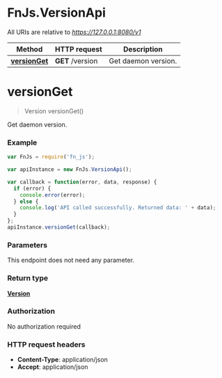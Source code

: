 # FnJs.VersionApi

All URIs are relative to *https://127.0.0.1:8080/v1*

Method | HTTP request | Description
------------- | ------------- | -------------
[**versionGet**](VersionApi.md#versionGet) | **GET** /version | Get daemon version.


<a name="versionGet"></a>
# **versionGet**
> Version versionGet()

Get daemon version.

### Example
```javascript
var FnJs = require('fn_js');

var apiInstance = new FnJs.VersionApi();

var callback = function(error, data, response) {
  if (error) {
    console.error(error);
  } else {
    console.log('API called successfully. Returned data: ' + data);
  }
};
apiInstance.versionGet(callback);
```

### Parameters
This endpoint does not need any parameter.

### Return type

[**Version**](Version.md)

### Authorization

No authorization required

### HTTP request headers

 - **Content-Type**: application/json
 - **Accept**: application/json

